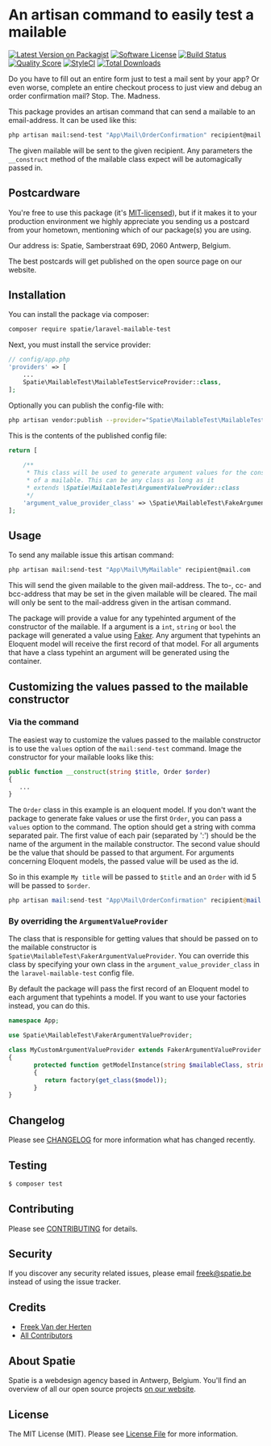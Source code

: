 # An artisan command to easily test a mailable

[![Latest Version on Packagist](https://img.shields.io/packagist/v/spatie/laravel-mailable-test.svg?style=flat-square)](https://packagist.org/packages/spatie/laravel-mailable-test)
[![Software License](https://img.shields.io/badge/license-MIT-brightgreen.svg?style=flat-square)](LICENSE.md)
[![Build Status](https://img.shields.io/travis/spatie/laravel-mailable-test/master.svg?style=flat-square)](https://travis-ci.org/spatie/laravel-mailable-test)
[![Quality Score](https://img.shields.io/scrutinizer/g/spatie/laravel-mailable-test.svg?style=flat-square)](https://scrutinizer-ci.com/g/spatie/laravel-mailable-test)
[![StyleCI](https://styleci.io/repos/80032119/shield?branch=master)](https://styleci.io/repos/80032119)
[![Total Downloads](https://img.shields.io/packagist/dt/spatie/laravel-mailable-test.svg?style=flat-square)](https://packagist.org/packages/spatie/laravel-mailable-test)

Do you have to fill out an entire form just to test a mail sent by your app? Or even worse, complete an entire checkout process to just view and debug an order confirmation mail? Stop. The. Madness.

This package provides an artisan command that can send a mailable to an email-address. It can be used like this:

```bash
php artisan mail:send-test "App\Mail\OrderConfirmation" recipient@mail.com
```

The given mailable will be sent to the given recipient. Any parameters the `__construct` method of the mailable class expect will be automagically passed in.

## Postcardware

You're free to use this package (it's [MIT-licensed](LICENSE.md)), but if it makes it to your production environment we highly appreciate you sending us a postcard from your hometown, mentioning which of our package(s) you are using.

Our address is: Spatie, Samberstraat 69D, 2060 Antwerp, Belgium.

The best postcards will get published on the open source page on our website.

## Installation

You can install the package via composer:

``` bash
composer require spatie/laravel-mailable-test
```

Next, you must install the service provider:

```php
// config/app.php
'providers' => [
    ...
    Spatie\MailableTest\MailableTestServiceProvider::class,
];
```

Optionally you can publish the config-file with:

```bash
php artisan vendor:publish --provider="Spatie\MailableTest\MailableTestServiceProvider" --tag="config"
```

This is the contents of the published config file:

```php
return [
    
    /**
     * This class will be used to generate argument values for the constructor
     * of a mailable. This can be any class as long as it 
     * extends \Spatie\MailableTest\ArgumentValueProvider::class
     */
    'argument_value_provider_class' => \Spatie\MailableTest\FakeArgumentValueProvider::class,
];
```

## Usage

To send any mailable issue this artisan command:

```bash
php artisan mail:send-test "App\Mail\MyMailable" recipient@mail.com
```

This will send the given mailable to the given mail-address. The to-, cc- and bcc-address that may be set in the given mailable will be cleared. The mail will only be sent to the mail-address given in the artisan command.

The package will provide a value for any typehinted argument of the constructor of the mailable. If a argument is a `int`, `string` or `bool` the package will generated a value using [Faker](https://github.com/fzaninotto/Faker). Any argument that typehints an Eloquent model will receive the first record of that model. For all arguments that have a class typehint an argument will be generated using the container.

## Customizing the values passed to the mailable constructor

### Via the command

The easiest way to customize the values passed to the mailable constructor is to use the `values` option of the `mail:send-test` command.  Image the constructor for your mailable looks like this:

```php
public function __construct(string $title, Order $order) 
{
   ...
}
```

The `Order` class in this example is an eloquent model. If you don't want the package to generate fake values or use the first `Order`, you can pass a `values` option to the command. The option should get a string with comma separated pair. The first value of each pair (separated by ':') should be the name of the argument in the mailable constructor. The second value should be the value that should be passed to that argument. For arguments concerning Eloquent models, the passed value will be used as the id.

So in this example `My title` will be passed to `$title` and an `Order` with id 5 will be passed to `$order`.

```php
php artisan mail:send-test "App\Mail\OrderConfirmation" recipient@mail.com --values="title:My title,order:5"
```

### By overriding the `ArgumentValueProvider`

The class that is responsible for getting values that should be passed on to the mailable constructor is `Spatie\MailableTest\FakerArgumentValueProvider`. You can override this class by specifying your own class in the `argument_value_provider_class` in the `laravel-mailable-test` config file.

By default the package will pass the first record of an Eloquent model to each argument that typehints a model. If you want to use your factories instead, you can do this.
 
```php
namespace App;

use Spatie\MailableTest\FakerArgumentValueProvider;

class MyCustomArgumentValueProvider extends FakerArgumentValueProvider
{
       protected function getModelInstance(string $mailableClass, string $argumentName, Model $model, $id): Model
       {
          return factory(get_class($model));
       }
}
```

## Changelog

Please see [CHANGELOG](CHANGELOG.md) for more information what has changed recently.

## Testing

``` bash
$ composer test
```

## Contributing

Please see [CONTRIBUTING](CONTRIBUTING.md) for details.

## Security

If you discover any security related issues, please email freek@spatie.be instead of using the issue tracker.

## Credits

- [Freek Van der Herten](https://github.com/freekmurze)
- [All Contributors](../../contributors)

## About Spatie
Spatie is a webdesign agency based in Antwerp, Belgium. You'll find an overview of all our open source projects [on our website](https://spatie.be/opensource).

## License

The MIT License (MIT). Please see [License File](LICENSE.md) for more information.
